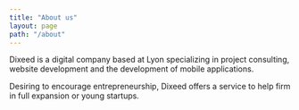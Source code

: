 ```yaml
---
title: "About us"
layout: page
path: "/about"
---
```


Dixeed is a digital company based at Lyon specializing in project consulting, website development and the development of mobile applications.

Desiring to encourage entrepreneurship, Dixeed offers a service to help firm in full expansion or young startups.
